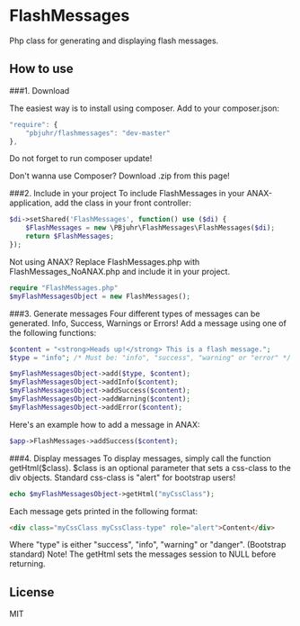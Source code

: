 FlashMessages
=============
Php class for generating and displaying flash messages.

How to use
-------------

###1. Download

The easiest way is to install using composer.
Add to your composer.json: 

```javascript
"require": {
    "pbjuhr/flashmessages": "dev-master"
},
```
Do not forget to run composer update!

Don't wanna use Composer? Download .zip from this page!

###2. Include in your project
To include FlashMessages in your ANAX-application, add the class in your front
controller:
```php
$di->setShared('FlashMessages', function() use ($di) { 
    $FlashMessages = new \PBjuhr\FlashMessages\FlashMessages($di); 
    return $FlashMessages; 
});
```

Not using ANAX?
Replace FlashMessages.php with FlashMessages_NoANAX.php and include it in your project.
```php
require "FlashMessages.php"
$myFlashMessagesObject = new FlashMessages();
```

###3. Generate messages
Four different types of messages can be generated. Info, Success, Warnings or Errors!
Add a message using one of the following functions:
```php
$content = "<strong>Heads up!</strong> This is a flash message.";
$type = "info"; /* Must be: "info", "success", "warning" or "error" */

$myFlashMessagesObject->add($type, $content);
$myFlashMessagesObject->addInfo($content);
$myFlashMessagesObject->addSuccess($content);
$myFlashMessagesObject->addWarning($content);
$myFlashMessagesObject->addError($content);
```

Here's an example how to add a message in ANAX:
```php
$app->FlashMessages->addSuccess($content);
```

###4. Display messages
To display messages, simply call the function getHtml($class).
$class is an optional parameter that sets a css-class to the div objects. Standard css-class is "alert" for bootstrap users!

```php
echo $myFlashMessagesObject->getHtml("myCssClass");
```
Each message gets printed in the following format:
```html
<div class="myCssClass myCssClass-type" role="alert">Content</div>
```
Where "type" is either "success", "info", "warning" or "danger". (Bootstrap standard)
Note! The getHtml sets the messages session to NULL before returning.

License 
------------------
MIT